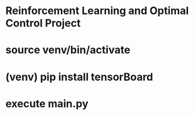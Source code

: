 # Reinforcement Learning and Optimal Control Project

# source venv/bin/activate
# (venv) pip install tensorBoard 
# execute main.py 

 

